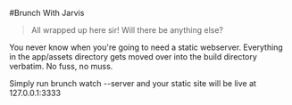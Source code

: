 #Brunch With Jarvis

> All wrapped up here sir! Will there be anything else?

You never know when you're going to need a static webserver. Everything
in the app/assets directory gets moved over into the build directory
verbatim. No fuss, no muss.

Simply run brunch watch --server and your static site will be live at
127.0.0.1:3333

